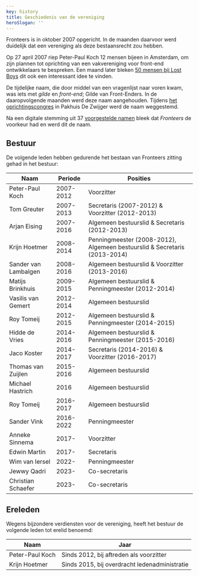 ```yaml
---
key: history
title: Geschiedenis van de vereniging
heroSlogan: ''
---
```


Fronteers is in oktober 2007 opgericht. In de maanden daarvoor werd duidelijk dat een vereniging als deze bestaansrecht zou hebben.

Op 27 april 2007 riep Peter-Paul Koch 12 mensen bijeen in Amsterdam, om zijn plannen tot oprichting van een vakvereniging voor front-end ontwikkelaars te bespreken. Een maand later bleken [50 mensen bij Lost Boys](/nl/activiteiten/2007/lost-boys.html) dit ook een interessant idee te vinden.

De tijdelijke naam, die door middel van een vragenlijst naar voren kwam, was iets met _gilde_ en _front-end_; Gilde van Front-Enders. In de daaropvolgende maanden werd deze naam aangehouden. Tijdens [het oprichtingscongres](/nl/activiteiten/2007/oprichtingscongres) in Pakhuis De Zwijger werd de naam weggestemd.

Na een digitale stemming uit 37 [voorgestelde namen](/nl/vereniging/geschiedenis/namen) bleek dat _Fronteers_ de voorkeur had en werd dit de naam.

## Bestuur

De volgende leden hebben gedurende het bestaan van Fronteers zitting gehad in het bestuur:

| Naam                 | Periode   | Posities                                                                  |
| -------------------- | --------- | ------------------------------------------------------------------------- |
| Peter-Paul Koch      | 2007-2012 | Voorzitter                                                                |
| Tom Greuter          | 2007-2013 | Secretaris (2007-2012) & Voorzitter (2012-2013)                           |
| Arjan Eising         | 2007-2016 | Algemeen bestuurslid & Secretaris (2012-2013)                             |
| Krijn Hoetmer        | 2008-2014 | Penningmeester (2008-2012), Algemeen bestuurslid & Secretaris (2013-2014) |
| Sander van Lambalgen | 2008-2016 | Algemeen bestuurslid & Voorzitter (2013-2016)                             |
| Matijs Brinkhuis     | 2009-2015 | Algemeen bestuurslid & Penningmeester (2012-2014)                         |
| Vasilis van Gemert   | 2012-2014 | Algemeen bestuurslid                                                      |
| Roy Tomeij           | 2012-2015 | Algemeen bestuurslid & Penningmeester (2014-2015)                         |
| Hidde de Vries       | 2014-2016 | Algemeen bestuurslid & Penningmeester (2015-2016)                         |
| Jaco Koster          | 2014-2017 | Secretaris (2014-2016) & Voorzitter (2016-2017)                           |
| Thomas van Zuijlen   | 2015-2016 | Algemeen bestuurslid                                                      |
| Michael Hastrich     | 2016      | Algemeen bestuurslid                                                      |
| Roy Tomeij           | 2016-2017 | Algemeen bestuurslid                                                      |
| Sander Vink          | 2016-2022 | Penningmeester                                                            |
| Anneke Sinnema       | 2017-     | Voorzitter                                                                |
| Edwin Martin         | 2017-     | Secretaris                                                                |
| Wim van Iersel       | 2022-     | Penningmeester                                                            |
| Jewwy Qadri          | 2023-     | Co-secretaris                                                             |
| Christian Schaefer   | 2023-     | Co-secretaris                                                             |

## Ereleden

Wegens bijzondere verdiensten voor de vereniging, heeft het bestuur de volgende leden tot erelid benoemd:

| Naam            | Jaar                                          |
| --------------- | --------------------------------------------- |
| Peter-Paul Koch | Sinds 2012, bij aftreden als voorzitter       |
| Krijn Hoetmer   | Sinds 2015, bij overdracht ledenadministratie |

